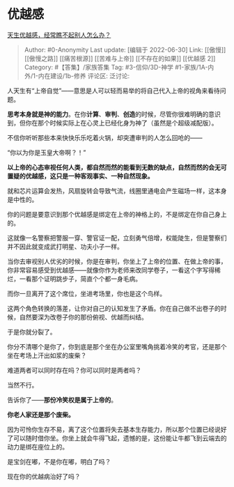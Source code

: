 # 优越感
[天生优越感，经常瞧不起别人怎么办？](https://www.zhihu.com/question/273597946/answer/1758974454)

> Author: #0-Anonymity
> Last update: [编辑于 2022-06-30]
> Link: [[傲慢]] [[傲慢之路]] [[痛苦根源]] [[苦难与上帝]] [[不存在的如果]] [[优越感 2]]
> Category: #【答集】/家族答集
> Tag: #3-信仰/3D-神学 #1-家族/1A-内外/1-内在建设/1b-修养
> 评论区:
> 泛讨论:

人天生有“上帝自觉”——意思是人可以轻而易举的将自己代入上帝的视角来看待问题。

**思考本身就是神的能力**。在你**计算**、**审判**、**创造**的时候，尽管你很难明确的意识到，但你在那个时候实际上在心灵上已经化身为神了（虽然是个超级减配版）。

不信你听听那些本来快快乐乐吃着火锅，却突遭审判的人怎么回呛的——

“你以为你是玉皇大帝啊？！”

**以上帝的心态审视任何人类，都自然而然的能看到无数的缺点，自然而然的会无可置疑的优越感，这只是一种客观事实、一种自然现象。**

就和芯片运算会发热，风扇旋转会导致气流，线圈里通电会产生磁场一样，这本身是中性的。

你的问题是要意识到那个优越感是绑定在上帝的神格上的，不是绑定在你自己身上的。

这就像一名警察把警服一穿、警官证一配，立刻勇气倍增，权能陡生，但是警察们并不因此就变成武打明星、功夫小子一样。

当你去审视别人优劣的时候，你是在审判，你坐上了上帝的位置、在做上帝的事，你非常容易感受到优越感——就像你作为老师来改同学卷子，一看这个字写得稀烂，一看那个证明跳步子，简直个个都一身毛病。

而你一旦离开了这个席位，坐进考场里，你也是这个鸟样。

这两个角色转换的落差，让你对自己的认知发生了矛盾。你在自己做不出卷子的时候，自然要深为改卷子你的那份俯视、优越而纠结。

于是你就分裂了。

你分不清哪个是你了，你到底是那个坐在办公室里嘴角挑着冷笑的考官，还是那个坐在考场上汗出如浆的废柴？

难道两者可以同时存在吗？你可以同时是两者吗？

当然不行。

告诉你了——**那份冷笑权是属于上帝的**。

**你老人家还是那个废柴。**

因为可怜你生存不易，离了这个位置将失去基本生存能力，所以那个位置已经说好了可以随时借你坐。你坐上就会牛得飞起，遗憾的是，这份能让牛都飞到云端去的动力是绑在座位上的。

是宝剑在嘟，不是你在嘟，明白了吗？

现在你的优越病治好了吗？
